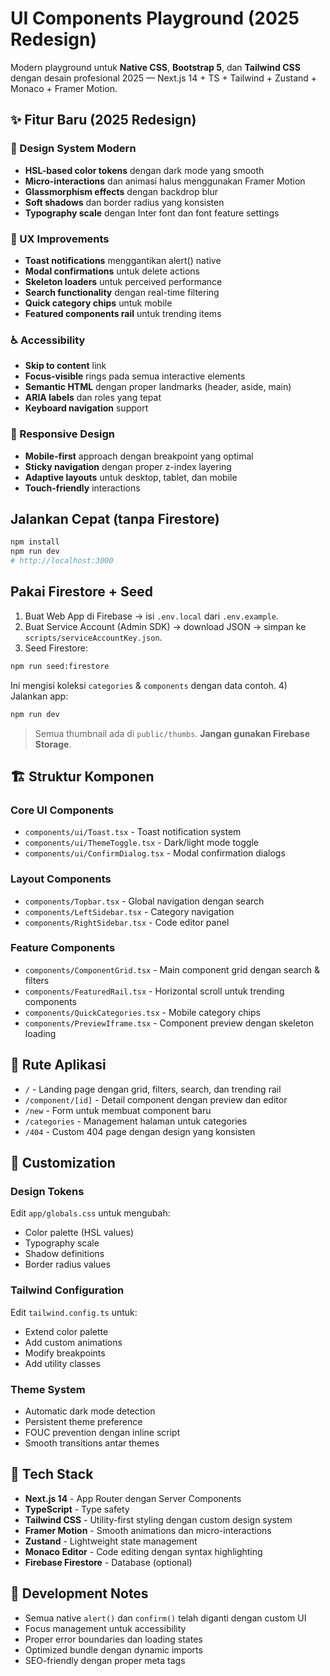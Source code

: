 # UI Components Playground (2025 Redesign)

Modern playground untuk **Native CSS**, **Bootstrap 5**, dan **Tailwind CSS** dengan desain profesional 2025 — Next.js 14 + TS + Tailwind + Zustand + Monaco + Framer Motion.

## ✨ Fitur Baru (2025 Redesign)

### 🎨 Design System Modern
- **HSL-based color tokens** dengan dark mode yang smooth
- **Micro-interactions** dan animasi halus menggunakan Framer Motion
- **Glassmorphism effects** dengan backdrop blur
- **Soft shadows** dan border radius yang konsisten
- **Typography scale** dengan Inter font dan font feature settings

### 🚀 UX Improvements
- **Toast notifications** menggantikan alert() native
- **Modal confirmations** untuk delete actions
- **Skeleton loaders** untuk perceived performance
- **Search functionality** dengan real-time filtering
- **Quick category chips** untuk mobile
- **Featured components rail** untuk trending items

### ♿ Accessibility
- **Skip to content** link
- **Focus-visible** rings pada semua interactive elements
- **Semantic HTML** dengan proper landmarks (header, aside, main)
- **ARIA labels** dan roles yang tepat
- **Keyboard navigation** support

### 📱 Responsive Design
- **Mobile-first** approach dengan breakpoint yang optimal
- **Sticky navigation** dengan proper z-index layering
- **Adaptive layouts** untuk desktop, tablet, dan mobile
- **Touch-friendly** interactions

## Jalankan Cepat (tanpa Firestore)
```bash
npm install
npm run dev
# http://localhost:3000
```

## Pakai Firestore + Seed
1) Buat Web App di Firebase → isi `.env.local` dari `.env.example`.
2) Buat Service Account (Admin SDK) → download JSON → simpan ke `scripts/serviceAccountKey.json`.
3) Seed Firestore:
```bash
npm run seed:firestore
```
Ini mengisi koleksi `categories` & `components` dengan data contoh.
4) Jalankan app:
```bash
npm run dev
```

> Semua thumbnail ada di `public/thumbs`. **Jangan gunakan Firebase Storage**.

## 🏗️ Struktur Komponen

### Core UI Components
- `components/ui/Toast.tsx` - Toast notification system
- `components/ui/ThemeToggle.tsx` - Dark/light mode toggle
- `components/ui/ConfirmDialog.tsx` - Modal confirmation dialogs

### Layout Components
- `components/Topbar.tsx` - Global navigation dengan search
- `components/LeftSidebar.tsx` - Category navigation
- `components/RightSidebar.tsx` - Code editor panel

### Feature Components
- `components/ComponentGrid.tsx` - Main component grid dengan search & filters
- `components/FeaturedRail.tsx` - Horizontal scroll untuk trending components
- `components/QuickCategories.tsx` - Mobile category chips
- `components/PreviewIframe.tsx` - Component preview dengan skeleton loading

## 🎯 Rute Aplikasi
- `/` - Landing page dengan grid, filters, search, dan trending rail
- `/component/[id]` - Detail component dengan preview dan editor
- `/new` - Form untuk membuat component baru
- `/categories` - Management halaman untuk categories
- `/404` - Custom 404 page dengan design yang konsisten

## 🎨 Customization

### Design Tokens
Edit `app/globals.css` untuk mengubah:
- Color palette (HSL values)
- Typography scale
- Shadow definitions
- Border radius values

### Tailwind Configuration
Edit `tailwind.config.ts` untuk:
- Extend color palette
- Add custom animations
- Modify breakpoints
- Add utility classes

### Theme System
- Automatic dark mode detection
- Persistent theme preference
- FOUC prevention dengan inline script
- Smooth transitions antar themes

## 🔧 Tech Stack
- **Next.js 14** - App Router dengan Server Components
- **TypeScript** - Type safety
- **Tailwind CSS** - Utility-first styling dengan custom design system
- **Framer Motion** - Smooth animations dan micro-interactions
- **Zustand** - Lightweight state management
- **Monaco Editor** - Code editing dengan syntax highlighting
- **Firebase Firestore** - Database (optional)

## 📝 Development Notes
- Semua native `alert()` dan `confirm()` telah diganti dengan custom UI
- Focus management untuk accessibility
- Proper error boundaries dan loading states
- Optimized bundle dengan dynamic imports
- SEO-friendly dengan proper meta tags
